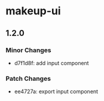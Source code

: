 # makeup-ui

## 1.2.0
### Minor Changes

- d7f1d8f: add input component

### Patch Changes

- ee4727a: export input component
